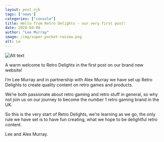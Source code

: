 ```yaml
---
layout: post.njk 
tags: ['news']
categories: ["console"]
title: Hello from Retro Delights - our very first post!
date: 2024-04-08
author: "Lee Murray"
image: /img/super-pocket-review.png
alt: Le
---
```


![Alt text](/img/img-1.jpg "a title")

A warm welcome to Retro Delights in the first post on our brand new website!

I’m Lee Murray and in partnership with Alex Murray we have set up Retro Delights to create quality content on retro games and products.

We’re both passionate about retro gaming and retro stuff in general, so why not join us on our journey to become the number 1 retro gaming brand in the UK.

So this is the very start of Retro Delights, we’re learning as we go, the only rule we have set is to have fun creating, what we hope to be delightful retro content.

Lee and Alex Murray.

